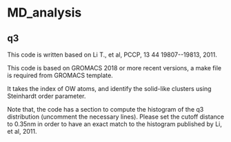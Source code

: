 # MD_analysis



## q3
This code is written based on Li T., et al, PCCP, 13 44 19807--19813, 2011.

This code is based on GROMACS 2018 or more recent versions, a make file is required from GROMACS template.

It takes the index of OW atoms, and identify the solid-like clusters using Steinhardt order parameter.

Note that, the code has a section to compute the histogram of the q3 distribution (uncomment the necessary lines). Please set the cutoff distance to 0.35nm in order to have an exact match to the histogram published by Li, et al, 2011. 
